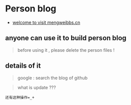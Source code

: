 # Person blog 

* [welcome to visit mengweibbs.cn ](https://tsbxmw.github.io)

## anyone can use it to build person blog

> before using it , please delete the person files !

## details of it 

> google : search the blog of github 


> what is update ??? 

    还有这种操作=_+

